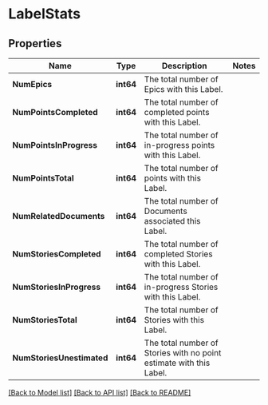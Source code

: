 # LabelStats

## Properties

Name | Type | Description | Notes
------------ | ------------- | ------------- | -------------
**NumEpics** | **int64** | The total number of Epics with this Label. | 
**NumPointsCompleted** | **int64** | The total number of completed points with this Label. | 
**NumPointsInProgress** | **int64** | The total number of in-progress points with this Label. | 
**NumPointsTotal** | **int64** | The total number of points with this Label. | 
**NumRelatedDocuments** | **int64** | The total number of Documents associated this Label. | 
**NumStoriesCompleted** | **int64** | The total number of completed Stories with this Label. | 
**NumStoriesInProgress** | **int64** | The total number of in-progress Stories with this Label. | 
**NumStoriesTotal** | **int64** | The total number of Stories with this Label. | 
**NumStoriesUnestimated** | **int64** | The total number of Stories with no point estimate with this Label. | 

[[Back to Model list]](../README.md#documentation-for-models) [[Back to API list]](../README.md#documentation-for-api-endpoints) [[Back to README]](../README.md)


